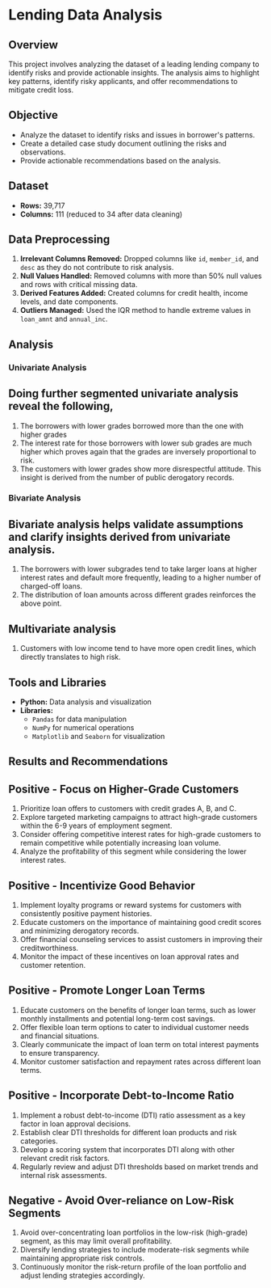 # Lending Data Analysis

## Overview

This project involves analyzing the dataset of a leading lending company to identify risks and provide actionable insights. The analysis aims to highlight key patterns, identify risky applicants, and offer recommendations to mitigate credit loss.

## Objective

- Analyze the dataset to identify risks and issues in borrower's patterns.
- Create a detailed case study document outlining the risks and observations.
- Provide actionable recommendations based on the analysis.

## Dataset

- **Rows:** 39,717
- **Columns:** 111 (reduced to 34 after data cleaning)

## Data Preprocessing

1. **Irrelevant Columns Removed:** Dropped columns like `id`, `member_id`, and `desc` as they do not contribute to risk analysis.
2. **Null Values Handled:** Removed columns with more than 50% null values and rows with critical missing data.
3. **Derived Features Added:** Created columns for credit health, income levels, and date components.
4. **Outliers Managed:** Used the IQR method to handle extreme values in `loan_amnt` and `annual_inc`.

## Analysis

### Univariate Analysis

## Doing further segmented univariate analysis reveal the following,

1. The borrowers with lower grades borrowed more than the one with higher grades
2. The interest rate for those borrowers with lower sub grades are much higher which proves again that the grades are inversely proportional to risk.
3. The customers with lower grades show more disrespectful attitude. This insight is derived from the number of public derogatory records.

### Bivariate Analysis

## Bivariate analysis helps validate assumptions and clarify insights derived from univariate analysis.

1. The borrowers with lower subgrades tend to take larger loans at higher interest rates and default more frequently, leading to a higher number of charged-off loans.
2. The distribution of loan amounts across different grades reinforces the above point.

## Multivariate analysis
1. Customers with low income tend to have more open credit lines, which directly translates to high risk.

## Tools and Libraries

- **Python:** Data analysis and visualization
- **Libraries:**
  - `Pandas` for data manipulation
  - `NumPy` for numerical operations
  - `Matplotlib` and `Seaborn` for visualization

## Results and Recommendations

## Positive - Focus on Higher-Grade Customers

1. Prioritize loan offers to customers with credit grades A, B, and C.
2. Explore targeted marketing campaigns to attract high-grade customers within the 6-9 years of employment segment.
3. Consider offering competitive interest rates for high-grade customers to remain competitive while potentially increasing loan volume.
4. Analyze the profitability of this segment while considering the lower interest rates.

## Positive - Incentivize Good Behavior

1. Implement loyalty programs or reward systems for customers with consistently positive payment histories.
2. Educate customers on the importance of maintaining good credit scores and minimizing derogatory records.
3. Offer financial counseling services to assist customers in improving their creditworthiness.
4. Monitor the impact of these incentives on loan approval rates and customer retention.

## Positive - Promote Longer Loan Terms

1. Educate customers on the benefits of longer loan terms, such as lower monthly installments and potential long-term cost savings.
2. Offer flexible loan term options to cater to individual customer needs and financial situations.
3. Clearly communicate the impact of loan term on total interest payments to ensure transparency.
4. Monitor customer satisfaction and repayment rates across different loan terms.

## Positive - Incorporate Debt-to-Income Ratio

1. Implement a robust debt-to-income (DTI) ratio assessment as a key factor in loan approval decisions.
2. Establish clear DTI thresholds for different loan products and risk categories.
3. Develop a scoring system that incorporates DTI along with other relevant credit risk factors.
4. Regularly review and adjust DTI thresholds based on market trends and internal risk assessments.

## Negative - Avoid Over-reliance on Low-Risk Segments

1. Avoid over-concentrating loan portfolios in the low-risk (high-grade) segment, as this may limit overall profitability.
2. Diversify lending strategies to include moderate-risk segments while maintaining appropriate risk controls.
3. Continuously monitor the risk-return profile of the loan portfolio and adjust lending strategies accordingly.
